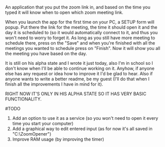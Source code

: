 An application that you put the zoom link in, and based on the time you typed it will know when to open which zoom meeting link.

When you launch the app for the first time on your PC, a SETUP form will popup.
Put there the link for the meeting, the time it should open it and the day it is scheduled to (so it would automatically connect to it, and thus you won't need to worry to forget it.
As long as you still have more meeting to schedule there, press on the "Save" and when you're finished with all the meetings you wanted to schedule press on "Finish".
Now it will show you all the meeting you have based on the day.

It is still on his alpha state and I wrote it just today, also I'm in school so I don't know when I'll be able to continue working on it.
Anyhow, if anyone else has any request or idea how to improve it I'd be glad to hear.
Also if anyone wants to write a better readme, be my guest (I'll do that when I finish all the improvements I have in mind for it).

RIGHT NOW IT'S ONLY IN HIS ALPHA STATE SO IT HAS VERY BASIC FUNCTIONALITY.

#TODO
1. Add an option to use it as a service (so you won't need to open it every time you start your computer)
2. Add a graphical way to edit entered input (as for now it's all saved in "C:\ZoomOpener")
3. Improve RAM usage (by improving the timer)
